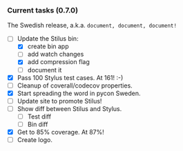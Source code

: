 ### Current tasks (0.7.0)

The Swedish release, a.k.a. `document, document, document!`

 - [ ] Update the Stilus bin:
   - [x] create bin app
   - [ ] add watch changes
   - [x] add compression flag
   - [ ] document it
 - [x] Pass 100 Stylus test cases.  At 161!  :-)
 - [ ] Cleanup of coverall/codecov properties.
 - [x] Start spreading the word in pycon Sweden.
 - [ ] Update site to promote Stilus!
 - [ ] Show diff between Stilus and Stylus.
   - [ ] Test diff
   - [ ] Bin diff
 - [x] Get to 85% coverage.  At 87%!
 - [ ] Create logo.
